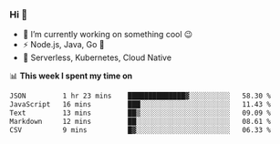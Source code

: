 ### Hi 👋

<!--
**nodejh/nodejh** is a ✨ _special_ ✨ repository because its `README.md` (this file) appears on your GitHub profile.

Here are some ideas to get you started:

- 🔭 I’m currently working on ...
- 🌱 I’m currently learning ...
- 👯 I’m looking to collaborate on ...
- 🤔 I’m looking for help with ...
- 💬 Ask me about ...
- 📫 How to reach me: ...
- 😄 Pronouns: ...
- ⚡ Fun fact: ...
-->

- 🔭 I’m currently working on something cool :wink:
- ⚡ Node.js, Java, Go :thought_balloon:
- 🤖 Serverless, Kubernetes, Cloud Native

📊 **This week I spent my time on**

<!--START_SECTION:waka-->

```txt
JSON         1 hr 23 mins    ██████████████▓░░░░░░░░░░   58.30 %
JavaScript   16 mins         ███░░░░░░░░░░░░░░░░░░░░░░   11.43 %
Text         13 mins         ██▒░░░░░░░░░░░░░░░░░░░░░░   09.09 %
Markdown     12 mins         ██░░░░░░░░░░░░░░░░░░░░░░░   08.61 %
CSV          9 mins          █▓░░░░░░░░░░░░░░░░░░░░░░░   06.33 %
```

<!--END_SECTION:waka-->


<!--
:traffic_light: **Visitors**

![visitors](https://visitor-badge.glitch.me/badge?page_id=nodejh.nodejh)
-->
